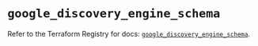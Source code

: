 # `google_discovery_engine_schema`

Refer to the Terraform Registry for docs: [`google_discovery_engine_schema`](https://registry.terraform.io/providers/hashicorp/google/6.45.0/docs/resources/discovery_engine_schema).
